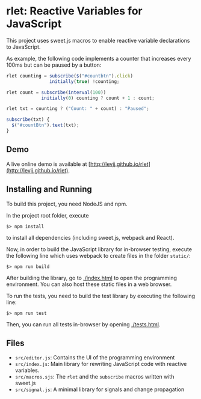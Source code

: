 rlet: Reactive Variables for JavaScript
=======================================

This project uses sweet.js macros to enable reactive variable declarations to
JavaScript.

As example, the following code implements a counter that increases every 100ms
but can be paused by a button:

```javaScript
rlet counting = subscribe($("#countbtn").click)
                initially(true) !counting;

rlet count = subscribe(interval(100))
             initially(0) counting ? count + 1 : count;

rlet txt = counting ? ("Count: " + count) : "Paused";

subscribe(txt) {
  $("#countBtn").text(txt);
}
```

Demo
----

A live online demo is available at [http://levjj.github.io/rlet](http://levjj.github.io/rlet).

Installing and Running
----------------------

To build this project, you need NodeJS and npm.

In the project root folder, execute

    $> npm install

to install all dependencies (including sweet.js, webpack and React).

Now, in order to build the JavaScript library for in-browser testing, execute
the following line which uses webpack to create files in the folder `static/`:

    $> npm run build

After building the library, go to [./index.html](./index.html) to open the
programming environment.  You can also host these static files in a web browser.

To run the tests, you need to build the test library by executing the following
line:

    $> npm run test

Then, you can run all tests in-browser by opening [./tests.html](./tests.html).

Files
-----

- `src/editor.js`: Contains the UI of the programming environment
- `src/index.js`: Main library for rewriting JavaScript code with reactive variables.
- `src/macros.sjs`: The `rlet` and the `subscribe` macros written with sweet.js
- `src/signal.js`: A minimal library for signals and change propagation
